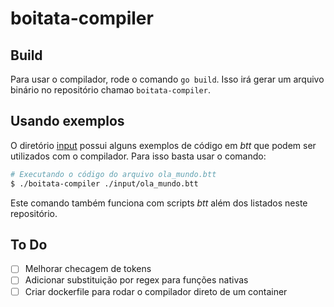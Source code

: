 # boitata-compiler

## Build

Para usar o compilador, rode o comando `go build`. Isso irá gerar um arquivo binário no repositório chamao `boitata-compiler`.

## Usando exemplos

O diretório [input](./input/) possui alguns exemplos de código em _btt_ que podem ser utilizados com o compilador. Para isso basta usar o comando:

```sh
# Executando o código do arquivo ola_mundo.btt
$ ./boitata-compiler ./input/ola_mundo.btt
```

Este comando também funciona com scripts _btt_ além dos listados neste repositório.

## To Do

- [ ] Melhorar checagem de tokens
- [ ] Adicionar substituição por regex para funções nativas
- [ ] Criar dockerfile para rodar o compilador direto de um container
